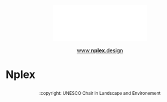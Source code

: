 <p align="center">
  <a href="www.nplex.design">
    <picture>
     <source media="(prefers-color-scheme: dark)" srcset="/static/logo-on-dark-animated.svg">
     <source media="(prefers-color-scheme: light)" srcset="/static/logo-on-light-animated.svg">
     <img alt="Nplex logo" src="/static/logo-on-dark-animated.svg" width="250px" height="auto">
    </picture>
  </a>
</p>

<p align="center">
  <a href="www.nplex.design">
    www.<b>nplex</b>.design
  </a>
</p>

# Nplex

<p align="center">
  <sub>:copyright: UNESCO Chair in Landscape and Environement</sub>
</p>
